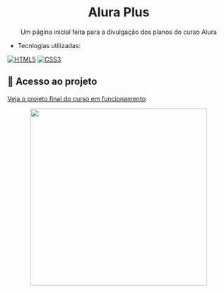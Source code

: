 
<h1 align="center">Alura Plus </h1>
<p align="center"> Um página inicial feita para a divulgação dos planos do curso Alura</p>

 - Tecnlogias utilizadas:

[![HTML5](https://img.shields.io/badge/html5-%23E34F26.svg?style=for-the-badge&logo=html5&logoColor=white)](https://developer.mozilla.org/en-US/docs/Web/HTML)
[![CSS3](https://img.shields.io/badge/css3-%231572B6.svg?style=for-the-badge&logo=css3&logoColor=white)](https://developer.mozilla.org/en-US/docs/Web/CSS)

## 📁 Acesso ao projeto

[Veja o projeto final do curso em funcionamento](https://alura-plus-nt.vercel.app/).

<div align="center">
<img src="https://user-images.githubusercontent.com/43679743/210408265-9b576c08-8a38-4b7f-a80b-88d37d4fe2d4.png " width="400px" />
</div>	
